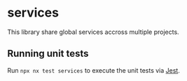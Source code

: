 # services

This library share global services accross multiple projects.

## Running unit tests

Run `npx nx test services` to execute the unit tests via [Jest](https://jestjs.io).
